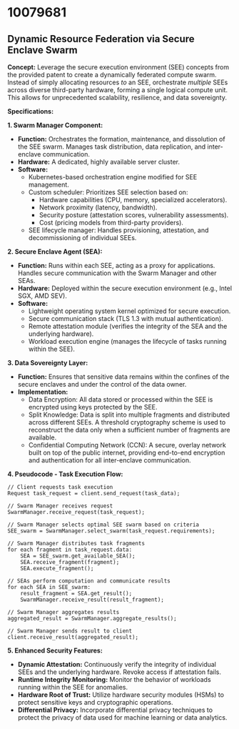 # 10079681

## Dynamic Resource Federation via Secure Enclave Swarm

**Concept:** Leverage the secure execution environment (SEE) concepts from the provided patent to create a dynamically federated compute swarm. Instead of simply allocating resources *to* an SEE, orchestrate *multiple* SEEs across diverse third-party hardware, forming a single logical compute unit. This allows for unprecedented scalability, resilience, and data sovereignty.

**Specifications:**

**1. Swarm Manager Component:**

*   **Function:** Orchestrates the formation, maintenance, and dissolution of the SEE swarm.  Manages task distribution, data replication, and inter-enclave communication.
*   **Hardware:**  A dedicated, highly available server cluster.
*   **Software:**
    *   Kubernetes-based orchestration engine modified for SEE management.
    *   Custom scheduler:  Prioritizes SEE selection based on:
        *   Hardware capabilities (CPU, memory, specialized accelerators).
        *   Network proximity (latency, bandwidth).
        *   Security posture (attestation scores, vulnerability assessments).
        *   Cost (pricing models from third-party providers).
    *   SEE lifecycle manager: Handles provisioning, attestation, and decommissioning of individual SEEs.

**2. Secure Enclave Agent (SEA):**

*   **Function:** Runs within each SEE, acting as a proxy for applications. Handles secure communication with the Swarm Manager and other SEAs.
*   **Hardware:**  Deployed within the secure execution environment (e.g., Intel SGX, AMD SEV).
*   **Software:**
    *   Lightweight operating system kernel optimized for secure execution.
    *   Secure communication stack (TLS 1.3 with mutual authentication).
    *   Remote attestation module (verifies the integrity of the SEA and the underlying hardware).
    *   Workload execution engine (manages the lifecycle of tasks running within the SEE).

**3. Data Sovereignty Layer:**

*   **Function:** Ensures that sensitive data remains within the confines of the secure enclaves and under the control of the data owner.
*   **Implementation:**
    *   Data Encryption: All data stored or processed within the SEE is encrypted using keys protected by the SEE.
    *   Split Knowledge:  Data is split into multiple fragments and distributed across different SEEs. A threshold cryptography scheme is used to reconstruct the data only when a sufficient number of fragments are available.
    *   Confidential Computing Network (CCN): A secure, overlay network built on top of the public internet, providing end-to-end encryption and authentication for all inter-enclave communication.

**4. Pseudocode - Task Execution Flow:**

```
// Client requests task execution
Request task_request = client.send_request(task_data);

// Swarm Manager receives request
SwarmManager.receive_request(task_request);

// Swarm Manager selects optimal SEE swarm based on criteria
SEE_swarm = SwarmManager.select_swarm(task_request.requirements);

// Swarm Manager distributes task fragments
for each fragment in task_request.data:
    SEA = SEE_swarm.get_available_SEA();
    SEA.receive_fragment(fragment);
    SEA.execute_fragment();

// SEAs perform computation and communicate results
for each SEA in SEE_swarm:
    result_fragment = SEA.get_result();
    SwarmManager.receive_result(result_fragment);

// Swarm Manager aggregates results
aggregated_result = SwarmManager.aggregate_results();

// Swarm Manager sends result to client
client.receive_result(aggregated_result);
```

**5. Enhanced Security Features:**

*   **Dynamic Attestation:**  Continuously verify the integrity of individual SEEs and the underlying hardware.  Revoke access if attestation fails.
*   **Runtime Integrity Monitoring:**  Monitor the behavior of workloads running within the SEE for anomalies.
*   **Hardware Root of Trust:**  Utilize hardware security modules (HSMs) to protect sensitive keys and cryptographic operations.
*   **Differential Privacy:** Incorporate differential privacy techniques to protect the privacy of data used for machine learning or data analytics.
